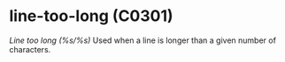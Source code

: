 # line-too-long (C0301)
*Line too long (%s/%s)* Used when a line is longer than a given number
of characters.

